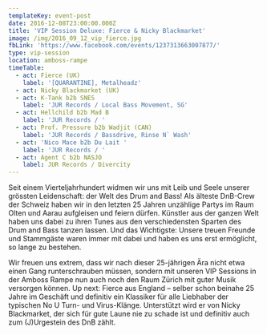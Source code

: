```yaml
---
templateKey: event-post
date: 2016-12-08T23:00:00.000Z
title: 'VIP Session Deluxe: Fierce & Nicky Blackmarket'
image: /img/2016_09_12_vip_fierce.jpg
fbLink: 'https://www.facebook.com/events/1237313663007877/'
type: vip-session
location: amboss-rampe
timeTable:
  - act: Fierce (UK)
    label: '[QUARANTINE], Metalheadz'
  - act: Nicky Blackmarket (UK)
  - act: K-Tank b2b SNES
    label: 'JUR Records / Local Bass Movement, SG'
  - act: Hellchild b2b Mad B
    label: 'JUR Records / '
  - act: Prof. Pressure b2b Wadjit (CAN)
    label: 'JUR Records / Bassdrive, Rinse N` Wash'
  - act: 'Nico Mace b2b Du Lait '
    label: 'JUR Records / '
  - act: Agent C b2b NASJO
    label: JUR Records / Divercity
---
```

Seit einem Vierteljahrhundert widmen wir uns mit Leib und Seele unserer grössten Leidenschaft: der Welt des Drum and Bass! Als älteste DnB-Crew der Schweiz haben wir in den letzten 25 Jahren unzählige Partys im Raum Olten und Aarau aufgleisen und feiern dürfen. Künstler aus der ganzen Welt haben uns dabei zu ihren Tunes aus den verschiedensten Sparten des Drum and Bass tanzen lassen. Und das Wichtigste: Unsere treuen Freunde und Stammgäste waren immer mit dabei und haben es uns erst ermöglicht, so lange zu bestehen.

Wir freuen uns extrem, dass wir nach dieser 25-jährigen Ära nicht etwa einen Gang runterschrauben müssen, sondern mit unseren VIP Sessions in der Amboss Rampe nun auch noch den Raum Zürich mit guter Musik versorgen können. Up next: Fierce aus England – selber schon beinahe 25 Jahre im Geschäft und definitiv ein Klassiker für alle Liebhaber der typischen No U Turn- und Virus-Klänge. Unterstützt wird er von Nicky Blackmarket, der sich für gute Laune nie zu schade ist und definitiv auch zum (J)Urgestein des DnB zählt.
